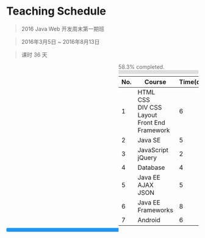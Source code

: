# Teaching Schedule

> 2016 Java Web 开发周末第一期班

> 2016年3月5日 ~ 2016年8月13日

> 课时 36 天

<div style="margin-left: 58.3%; text-align: left; color: #666;">58.3% completed.</div>
<span style="display: inline-block; height: 10px; width: 58.3%; background: #2196f3; border-top-left-radius: 3px; border-bottom-left-radius: 3px;"></span><span style="display: inline-block; margin: 0; ;height: 10px;  width: 41.7%; background: #ddd; border-top-right-radius: 3px; border-bottom-right-radius: 3px;"><span>

No.|Course|Time(days)|Date
---|------|----------|----
1|HTML<br>CSS<br>DIV CSS Layout<br>Front  End Framework|6|~~0305/0306/0312/0313/0319/0320~~
2|Java SE|5|~~0327/0409/0410/0416/0417~~
3|JavaScript<br>jQuery|2|~~0507/0508~~
4|Database|4|~~0514/05150521/0522~~
5|Java EE<br>AJAX<br>JSON|5|~~0528/05290604/0605~~<br>0625
6|Java EE Frameworks|8|0626/0702/0703/0709/0710/0716/0717/0723
7|Android|6|0724/0730/0731/0806/0807/0813